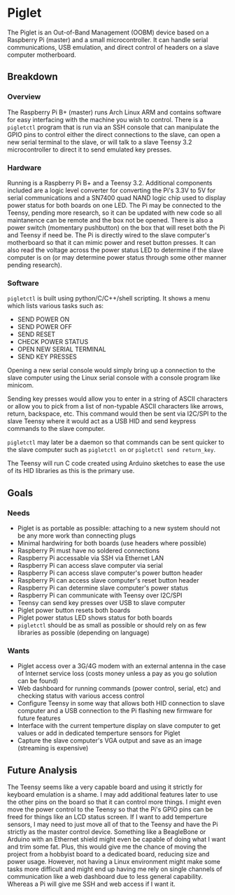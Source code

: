 # Piglet

The Piglet is an Out-of-Band Management (OOBM) device based on a Raspberry Pi (master) and a small microcontroller. It can handle serial communications, USB emulation, and direct control of headers on a slave computer motherboard.

## Breakdown

### Overview
The Raspberry Pi B+ (master) runs Arch Linux ARM and contains software for easy interfacing with the machine you wish to control. There is a `pigletctl` program that is run via an SSH console that can manipulate the GPIO pins to control either the direct connections to the slave, can open a new serial terminal to the slave, or will talk to a slave Teensy 3.2 microcontroller to direct it to send emulated key presses.

### Hardware
Running is a Raspberry Pi B+ and a Teensy 3.2. Additional components included are a logic level converter for converting the Pi's 3.3V to 5V for serial communications and a SN7400 quad NAND logic chip used to display power status for both boards on one LED. The Pi may be connected to the Teensy, pending more research, so it can be updated with new code so all maintanence can be remote and the box not be opened. There is also a power switch (momentary pushbutton) on the box that will reset both the Pi and Teensy if need be. The Pi is directly wired to the slave computer's motherboard so that it can mimic power and reset button presses. It can also read the voltage across the power status LED to determine if the slave computer is on (or may determine power status through some other manner pending research).

### Software
`pigletctl` is built using python/C/C++/shell scripting. It shows a menu which lists various tasks such as:

* SEND POWER ON
* SEND POWER OFF
* SEND RESET
* CHECK POWER STATUS
* OPEN NEW SERIAL TERMINAL
* SEND KEY PRESSES

Opening a new serial console would simply bring up a connection to the slave computer using the Linux serial console with a console program like minicom.

Sending key presses would allow you to enter in a string of ASCII characters or allow you to pick from a list of non-typable ASCII characters like arrows, return, backspace, etc. This command would then be sent via I2C/SPI to the slave Teensy where it would act as a USB HID and send keypress commands to the slave computer.

`pigletctl` may later be a daemon so that commands can be sent quicker to the slave computer such as `pigletctl on` or `pigletctl send return_key`.

The Teensy will run C code created using Arduino sketches to ease the use of its HID libraries as this is the primary use.

## Goals
### Needs
* Piglet is as portable as possible: attaching to a new system should not be any more work than connecting plugs
* Minimal hardwiring for both boards (use headers where possible)
* Raspberry Pi must have no soldered connections
* Raspberry Pi accessable via SSH via Ethernet LAN
* Raspberry Pi can access slave computer via serial
* Raspberry Pi can access slave computer's power button header
* Raspberry Pi can access slave computer's reset button header
* Raspberry Pi can determine slave computer's power status
* Raspberry Pi can communicate with Teensy over I2C/SPI
* Teensy can send key presses over USB to slave computer
* Piglet power button resets both boards
* Piglet power status LED shows status for both boards
* `pigletctl` should be as small as possible or should rely on as few libraries as possible (depending on language)

### Wants
* Piglet access over a 3G/4G modem with an external antenna in the case of Internet service loss (costs money unless a pay as you go solution can be found)
* Web dashboard for running commands (power control, serial, etc) and checking status with various access control
* Configure Teensy in some way that allows both HID connection to slave computer and a USB connection to the Pi flashing new firmware for future features
* Interface with the current temperture display on slave computer to get values or add in dedicated temperture sensors for Piglet
* Capture the slave computer's VGA output and save as an image (streaming is expensive)

## Future Analysis
The Teensy seems like a very capable board and using it strictly for keyboard emulation is a shame. I may add additional features later to use the other pins on the board so that it can control more things. I might even move the power control to the Teensy so that the Pi's GPIO pins can be freed for things like an LCD status screen. If I want to add temperture sensors, I may need to just move all of that to the Teensy and have the Pi strictly as the master control device. Something like a BeagleBone or Arduino with an Ethernet shield might even be capable of doing what I want and trim some fat. Plus, this would give me the chance of moving the project from a hobbyist board to a dedicated board, reducing size and power usage. However, not having a Linux environment might make some tasks more difficult and might end up having me rely on single channels of communication like a web dashboard due to less general capability. Whereas a Pi will give me SSH and web access if I want it.
